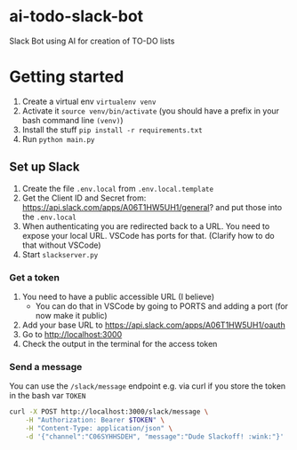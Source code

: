 # ai-todo-slack-bot
Slack Bot using AI for creation of TO-DO lists

# Getting started

1. Create a virtual env `virtualenv venv`
2. Activate it `source venv/bin/activate` (you should have a prefix in your bash command line `(venv)`)
3. Install the stuff `pip install -r requirements.txt`
4. Run `python main.py`

## Set up Slack

1. Create the file `.env.local` from `.env.local.template`
2. Get the Client ID and Secret from: https://api.slack.com/apps/A06T1HW5UH1/general? and put those into the `.env.local`
3. When authenticating you are redirected back to a URL. You need to expose your local URL. VSCode has ports for that. (Clarify how to do that without VSCode)
4. Start `slackserver.py`

### Get a token

1. You need to have a public accessible URL (I believe)
   - You can do that in VSCode by going to PORTS and adding a port (for now make it public)
2. Add your base URL to https://api.slack.com/apps/A06T1HW5UH1/oauth
3. Go to <http://localhost:3000>
4. Check the output in the terminal for the access token

### Send a message

You can use the `/slack/message` endpoint e.g. via curl if you store the token in the bash var `TOKEN`

```sh
curl -X POST http://localhost:3000/slack/message \
    -H "Authorization: Bearer $TOKEN" \
    -H "Content-Type: application/json" \
    -d '{"channel":"C06SYHHSDEH", "message":"Dude Slackoff! :wink:"}'
```
